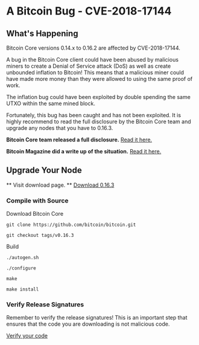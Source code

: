 # A Bitcoin Bug - CVE-2018-17144

## What's Happening
Bitcoin Core versions 0.14.x to 0.16.2 are affected by CVE-2018-17144.

A bug in the Bitcoin Core client could have been abused by malicious miners to create a Denial of Service attack (DoS) as well as create unbounded inflation to Bitcoin! This means that a malicious miner could have made more money than they were allowed to using the same proof of work.

The inflation bug could have been exploited by double spending the same UTXO within the same mined block.

Fortunately, this bug has been caught and has not been exploited. It is highly recommend to read the full disclosure by the Bitcoin Core team and upgrade any nodes that you have to 0.16.3. 

**Bitcoin Core team released a full disclosure.** 
[Read it here.](https://bitcoincore.org/en/2018/09/20/notice/)

**Bitcoin Magazine did a write up of the situation.** 
[Read it here.](https://bitcoinmagazine.com/articles/good-bad-and-ugly-details-one-bitcoins-nastiest-bugs-yet/)


## Upgrade Your Node

** Visit download page. **
[Download 0.16.3](https://bitcoincore.org/en/download/)

### Compile with Source
Download Bitcoin Core

`git clone https://github.com/bitcoin/bitcoin.git`

`git checkout tags/v0.16.3`

Build

`./autogen.sh`

`./configure`

`make`

`make install`


### Verify Release Signatures
Remember to verify the release signatures! This is an important step that ensures that the code you are downloading is not malicious code.

[Verify your code](https://bitcoincore.org/en/download/)